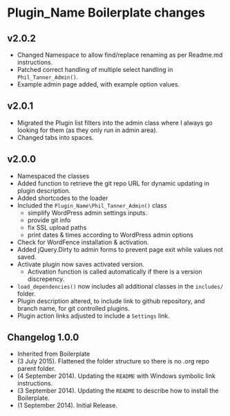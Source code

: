 # Plugin_Name Boilerplate changes
## v2.0.2
* Changed Namespace to allow find/replace renaming as per Readme.md instructions.
* Patched correct handling of multiple select handling in `Phil_Tanner_Admin()`.
* Example admin page added, with example option values.

## v2.0.1
* Migrated the Plugin list filters into the admin class where I always go looking for them (as they only run in admin area).
* Changed tabs into spaces.

## v2.0.0
* Namespaced the classes
* Added function to retrieve the git repo URL for dynamic updating in plugin description.
* Added shortcodes to the loader
* Included the `Plugin_Name\Phil_Tanner_Admin()` class
  * simplify WordPress admin settings inputs.
  * provide git info
  * fix SSL upload paths
  * print dates & times according to WordPress admin options
* Check for WordFence installation & activation.
* Added jQuery.Dirty to admin forms to prevent page exit while values not saved.
* Activate plugin now saves activated version.
  * Activation function is called automatically if there is a version discrepency.
* `load_dependencies()` now includes all additional classes in the `includes/` folder.
* Plugin description altered, to include link to github repository, and branch name, for git controlled plugins.
* Plugin action links adjusted to include a `Settings` link.

## Changelog 1.0.0
* Inherited from Boilerplate
* (3 July 2015). Flattened the folder structure so there is no .org repo parent folder.
* (4 September 2014). Updating the `README` with Windows symbolic link instructions.
* (3 September 2014). Updating the `README` to describe how to install the Boilerplate.
* (1 September 2014). Initial Release.
